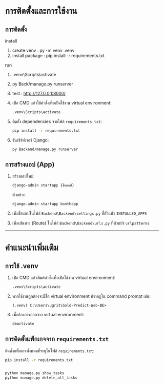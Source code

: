 # การติดตั้งและการใช้งาน

## การติดตั้ง

install
1. create venv : py -m venv .venv
2. install package : pip install -r requirements.txt

run
1. .venv\Scripts\activate
2. py Back/manage.py runserver
3. test : http://127.0.0.1:8000/



1. เปิด CMD แล้วใช้คำสั่งเพื่อเปิดใช้งาน virtual environment:
    ```bash
    .venv\Scripts\activate
    ```
2. ติดตั้ง dependencies จากไฟล์ `requirements.txt`:
    ```bash
    pip install -r requirements.txt
    ```
3. รันเซิร์ฟเวอร์ Django:
    ```bash
    py Backend/manage.py runserver
    ```

## การสร้างแอป (App)

1. สร้างแอปใหม่:
    ```bash
    django-admin startapp {ชื่อแอป}
    ```
   ตัวอย่าง: 
    ```bash
    django-admin startapp boothapp
    ```

2. เพิ่มชื่อแอปในไฟล์ `Backend\Backend\settings.py` ที่ตัวแปร `INSTALLED_APPS`

3. เพิ่มเส้นทาง (Route) ในไฟล์ `Backend\Backend\urls.py` ที่ตัวแปร `urlpatterns`

---

# คำแนะนำเพิ่มเติม

## การใช้ .venv

1. เปิด CMD แล้วพิมพ์คำสั่งเพื่อเปิดใช้งาน virtual environment:
    ```bash
    .venv\Scripts\activate
    ```

2. หากใช้งานถูกต้องจะมีชื่อ virtual environment ปรากฏใน command prompt เช่น:
    ```
    (.venv) C:\Users\ugrit\Gold-Predict-Web-BE>
    ```

3. เมื่อต้องการออกจาก virtual environment:
    ```bash
    deactivate
    ```

## การติดตั้งแพ็กเกจจาก `requirements.txt`

ติดตั้งแพ็กเกจทั้งหมดที่ระบุในไฟล์ `requirements.txt`:
```bash
pip install -r requirements.txt


python manage.py show_tasks
python manage.py delete_all_tasks